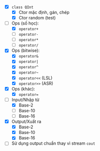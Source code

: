 -   [x] `class QInt`
    -   [x] Ctor mặc định, gán, chép
    -   [x] Ctor random (test)
-   [ ] Ops (số học):
    -   [x] `operator+`
    -   [ ] `operator-`
    -   [ ] `operator*`
    -   [ ] `operator/`
-   [x] Ops (bitwise):
    -   [x] `operator&`
    -   [x] `operator|`
    -   [x] `operator^`
    -   [x] `operator~`
    -   [x] `operator<<` (LSL)
    -   [x] `operator>>` (ASR)
-   [x] Ops (khác):
    -   [x] `operator=`
-   [ ] Input/Nhập từ
    -   [x] Base-2
    -   [ ] Base-10
    -   [ ] Base-16
-   [x] Output/Xuất ra
    -   [x] Base-2
    -   [x] Base-10
    -   [x] Base-16
-   [ ] Sử dụng output chuẩn thay vì stream `cout`